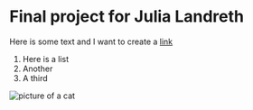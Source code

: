 # Final project for Julia Landreth

Here is some text and I want to create a [link](https://facebook.com)

1. Here is a list
2. Another 
3. A third

![picture of a cat](https://placekitten.com/300/370)
